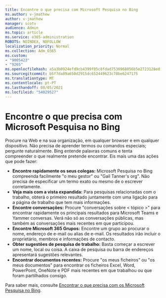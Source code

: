```yaml
---
title: Encontre o que precisa com Microsoft Pesquisa no Bing
ms.author: v-jmathew
author: v-jmathew
manager: scotv
audience: Admin
ms.topic: article
ms.service: o365-administration
ROBOTS: NOINDEX, NOFOLLOW
localization_priority: Normal
ms.collection: Adm_O365
ms.custom:
- "9005423"
- "9265"
ms.openlocfilehash: a5a3b0924efd9cb4399f05c8fdad7530968056b5e2723128edf6cfbc2f92f558
ms.sourcegitcommit: b5f7da89a650d2915dc652449623c78be6247175
ms.translationtype: MT
ms.contentlocale: pt-PT
ms.lasthandoff: 08/05/2021
ms.locfileid: "54029527"
---
```

# <a name="find-what-you-need-with-microsoft-search-in-bing"></a>Encontre o que precisa com Microsoft Pesquisa no Bing

Procure na Web e na sua organização, em qualquer browser e em qualquer dispositivo. Não precisa de aprender termos ou comandos especiais; pergunte naturalmente. Bing entende palavras comuns e tenta compreender o que realmente pretende encontrar. Eis mais uma das ações que pode fazer:

- **Encontre rapidamente os seus colegas:** Microsoft Pesquisa no Bing compreenda facilmente "o meu gestor" ou "Gail Tanner's org". Não precisa de especificar um termo exato ou mesmo de o escrever corretamente.
- **Veja mais com a vista expandida:** Para pesquisas relacionadas com o trabalho, obterá o primeiro resultado juntamente com uma ligação para a página de trabalho que tem mais informações.
- **Encontre conversações:** Procure "conversações sobre < tópico >" para encontrar rapidamente os principais resultados para Microsoft Teams e Yammer conversas. Verá não só as conversações públicas, mas também as conversações mais recentes em que participou.
- **Encontre Microsoft 365 Grupos:** Encontre um grupo ao procurar o nome, endereço de e-mail ou alias de e-mail. Os resultados irão incluir o proprietário, membros e informações de contacto.
- **Obter sugestões de pesquisa de trabalho:** Basta começar a escrever um nome, local ou coisa. A caixa de pesquisa ou barra de endereços apresentará sugestões relevantes.
- **Encontrar documentos recentes:** Procure "os meus ficheiros" ou "os meus documentos" para encontrar os ficheiros Excel, Word, PowerPoint, OneNote e PDF mais recentes em que trabalhou ou que foram partilhados consigo.

Para saber mais, consulte [Encontrar o que precisa com os Microsoft Pesquisa no Bing](https://go.microsoft.com/fwlink/?linkid=2149027).
